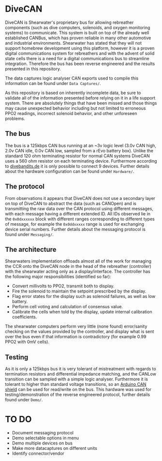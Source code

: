 # DiveCAN
DiveCAN is Shearwater's proprietary bus for allowing rebreather components (such as dive computers, solenoids, and oxygen monitoring systems) to communicate. This system is built on top of the already well established CANBus, which has proven reliable in many other automotive and industrial environments. Shearwater has stated that they will not support homebrew development using this platform, however it is a proven digital communications system for rebreathers and with the advent of solid state cells there is a need for a digital communications bus to streamline integration. Therefore the bus has been reverse engineered and the results presented in this repository.

The data captures logic analyser CAN exports used to compile this information can be found under `Data Captures/`.

As this repository is based on inherently incomplete data, be sure to validate all of the information presented before relying on it in a life support system. There are absolutely things that have been missed and those things may cause unexpected behavior including but not limited to erroneous PPO2 readings, incorrect solenoid behavior, and other unforeseen problems.

## The bus
The bus is a 125kbps CAN bus running at an ~3v logic level (3.0v CAN high, 2.0v CAN idle, 0.0v CAN low, sampled from a rEvo battery box). Unlike the standard 120 ohm terminating resistor for normal CAN systems DiveCAN uses a 560 ohm resistor on each terminating device. Furthermore according to [divebandits.de](https://www.divebandits.de/en/training/iart/rebreather/bus-systems/70-rebreather-with-a-bus-part-2.html) it is only possible to connect 9 devices. Further details about the hardware configuration can be found under `Hardware/`.

## The protocol
From observations it appears that DiveCAN does not use a secondary layer on top of DiveCAN to abstract the data (such as CANOpen) and is transmitting the raw data over the CAN protocol using different messages, with each message having a different extended ID. All IDs observed lie in the `0x0dxxxxxx` block with different ranges corresponding to different types of message, for example the `0x0ddxxxxx` range is used for exchanging device serial numbers. Further details about the messaging protocol is found under `Messaging/`.

## The architecture
Shearwaters implementation offloads almost all of the work for managing the CCR onto the DiveCAN node in the head of the rebreather (controller) with the shearwater acting only as a display/interface. The controller has the following major responsibilities (identified so far):
- Convert millivolts to PPO2, transmit both to display.
- Fire the solenoid to maintain the setpoint prescribed by the display.
- Flag error states for the display such as solenoid failures, as well as low battery.
- Perform cell voting and calculation of consensus value.
- Calibrate the cells when told by the display, update internal calibration coefficients.

The shearwater computers perform very little (none found) error/sanity checking on the values provided by the controller, and display what is sent over the bus even if that information is contradictory (for example 0.99 PPO2 with 0mV cells).

## Testing
As it is only a 125kbps bus it is very tolerant of mistreatment with regards to termination resistors and differential impedance matching, and the CANLow transition can be sampled with a simple logic analyser. Furthermore it is tolerant to higher than standard voltage transitions, so an [Arduino CAN shield](https://www.keyestudio.com/2019new-keyestudio-can-bus-shield-mcp2551-chip-with-sd-socket-for-arduino-uno-r3-p0543.html) can be used for read/write on the bus. This hardware was used for testing/demonstration of the reverse engineered protocol, further details found under `Demo/`.


# TO DO
- Document messaging protocol
- Demo selectable options in menu
- Demo multiple devices on bus
- Make more datacaptures on different units
- Identify connector/vendor
